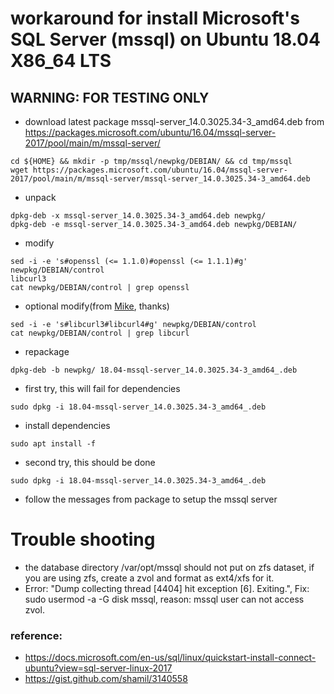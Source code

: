# workaround for install Microsoft's SQL Server (mssql) on Ubuntu 18.04 X86_64 LTS

## WARNING: FOR TESTING  ONLY

* download latest package mssql-server_14.0.3025.34-3_amd64.deb from https://packages.microsoft.com/ubuntu/16.04/mssql-server-2017/pool/main/m/mssql-server/
```
cd ${HOME} && mkdir -p tmp/mssql/newpkg/DEBIAN/ && cd tmp/mssql
wget https://packages.microsoft.com/ubuntu/16.04/mssql-server-2017/pool/main/m/mssql-server/mssql-server_14.0.3025.34-3_amd64.deb
```
* unpack
```
dpkg-deb -x mssql-server_14.0.3025.34-3_amd64.deb newpkg/
dpkg-deb -e mssql-server_14.0.3025.34-3_amd64.deb newpkg/DEBIAN/
```
* modify 
```
sed -i -e 's#openssl (<= 1.1.0)#openssl (<= 1.1.1)#g' newpkg/DEBIAN/control
libcurl3
cat newpkg/DEBIAN/control | grep openssl
```
* optional modify(from [Mike](https://askubuntu.com/questions/1032532/how-do-i-install-ms-sql-for-ubuntu-18-04-lts/1035144?noredirect=1#comment1690259_1035144), thanks)
```
sed -i -e 's#libcurl3#libcurl4#g' newpkg/DEBIAN/control
cat newpkg/DEBIAN/control | grep libcurl
```
* repackage
```
dpkg-deb -b newpkg/ 18.04-mssql-server_14.0.3025.34-3_amd64_.deb
```

* first try, this will fail for dependencies
```
sudo dpkg -i 18.04-mssql-server_14.0.3025.34-3_amd64_.deb
```

* install dependencies
```
sudo apt install -f
```
* second try, this should be done
```
sudo dpkg -i 18.04-mssql-server_14.0.3025.34-3_amd64_.deb
```
* follow the messages from package to setup the mssql server
# Trouble shooting
* the database directory /var/opt/mssql should not put on zfs dataset, if you are using zfs, create a zvol and format as ext4/xfs for it.
* Error: "Dump collecting thread [4404] hit exception [6]. Exiting.", Fix: sudo usermod -a -G disk mssql, reason: mssql user can not access zvol.


### reference: 
* https://docs.microsoft.com/en-us/sql/linux/quickstart-install-connect-ubuntu?view=sql-server-linux-2017
* https://gist.github.com/shamil/3140558
